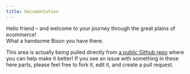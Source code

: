 ```yaml
---
title: Documentation
---
```

Hello friend – and welcome to your journey through the great plains of ecommerce!  
What a handsome Bison you have there.

This area is actually being pulled directly from [a public Github repo](https://github.com/pixelfear/bison-docs) where you can help make it better! If you see an issue with something in these here parts, please feel free to fork it, edit it, and create a pull request.